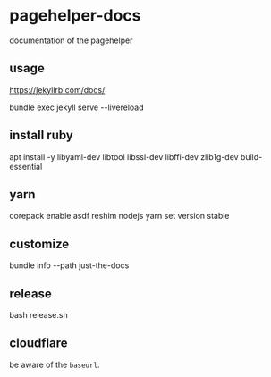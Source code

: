 # pagehelper-docs
documentation of the pagehelper

## usage

https://jekyllrb.com/docs/

bundle exec jekyll serve --livereload


## install ruby
apt install -y libyaml-dev libtool libssl-dev libffi-dev zlib1g-dev build-essential

## yarn
corepack enable
asdf reshim nodejs
yarn set version stable

##  customize

bundle info --path just-the-docs


## release

bash release.sh

## cloudflare

be aware of the `baseurl`.